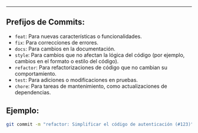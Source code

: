 
---
## Prefijos de Commits:

- `feat`: Para nuevas características o funcionalidades.
- `fix`: Para correcciones de errores.
- `docs`: Para cambios en la documentación.
- `style`: Para cambios que no afectan la lógica del código (por ejemplo, cambios en el formato o estilo del código).
- `refactor`: Para refactorizaciones de código que no cambian su comportamiento.
- `test`: Para adiciones o modificaciones en pruebas.
- `chore`: Para tareas de mantenimiento, como actualizaciones de dependencias.

## Ejemplo:

```bash
git commit -m "refactor: Simplificar el código de autenticación (#123)"
```